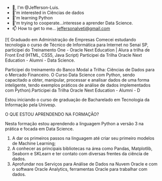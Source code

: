 - 👋, I'm @Jefferson-Luis.
- 👀'm interested in Ciências de dados
- 🌱'm learning Python
- 💞️'m trying to cooperate...interesse a aprender Data Science.
- 📫 How to get to me... jeffersonalveti@gmail.com

<!--- Jefferson-Luis/Jefferson-Luis is a special repository of ✨ ✨ because your README.md (this file) appears on your GitHub --->
[![  Graduado em Administração de Empresas
Comecei estudando tecnologia o curso de Técnico de Informática para Internet no Senai SP, participei do Treinamento One - Oracle Next Education | Alura a trilha de Front End (HTML, CSS5, Java Script)
Participei da Trilha Oracle Next Education - Alumni - Data Science.

Participei do treinamento do Banco Modal a Trilha: Ciências de Dados para o Mercado Financeiro. O Curso Data Science com Python, sendo capacitado a obter, manipular, processar e analisar dados de uma forma inteligente, tendo exemplos práticos de análise de dados implementados com Python).Participei da Trilha Oracle Next Education - Alumni - D

Estou iniciando o curso de graduação de Bacharelado em Tecnologia da Informação pela Univesp.

O QUE ESTOU APRENDENDO NA FORMAÇÃO?

Nesta formação estou aprendendo a linguagem Python a versão 3 na prática e focada em Data Science.

1. A dar os primeiros passos na linguagem até criar seu primeiro modelos de Machine Learning;
2. A conhecer as principais bibliotecas na área como Pandas, Matplotlib, Seaborn e SKLearn e ter contato com diversas frentes da ciência de dados.
3. Aprofundar nos Serviços para Análise de Dados na Nuvem Oracle e com o software Oracle Analytics, ferramentas Oracle para trabalhar com dados.

